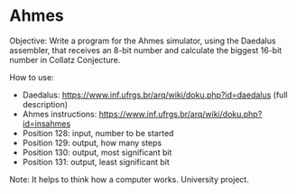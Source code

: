 # Ahmes

Objective: Write a program for the Ahmes simulator, using the Daedalus assembler, that receives an 8-bit number and calculate the biggest 16-bit number in Collatz Conjecture.

How to use:
- Daedalus: https://www.inf.ufrgs.br/arq/wiki/doku.php?id=daedalus (full description)
- Ahmes instructions: https://www.inf.ufrgs.br/arq/wiki/doku.php?id=insahmes
- Position 128: input, number to be started
- Position 129: output, how many steps
- Position 130: output, most significant bit
- Position 131: output, least significant bit

Note: It helps to think how a computer works. University project.
